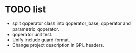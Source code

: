 TODO list
=========

* split qoperator class into qoperator_base, qoperator and parametric_qoperator.
* qoperator unit test.
* Unify include guard format.
* Change project description in GPL headers.

